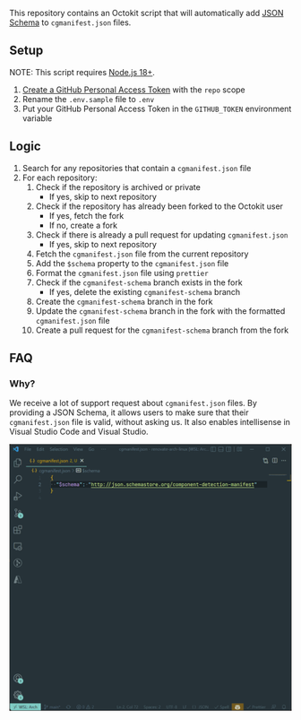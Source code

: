 This repository contains an Octokit script that will automatically add [JSON Schema](https://json-schema.org/) to `cgmanifest.json` files.

## Setup

NOTE: This script requires [Node.js 18+](https://nodejs.org/en/download/).

1. [Create a GitHub Personal Access Token](https://github.com/settings/tokens) with the `repo` scope
2. Rename the `.env.sample` file to `.env`
3. Put your GitHub Personal Access Token in the `GITHUB_TOKEN` environment variable

## Logic

1. Search for any repositories that contain a `cgmanifest.json` file
2. For each repository:
    1. Check if the repository is archived or private
        - If yes, skip to next repository
    2. Check if the repository has already been forked to the Octokit user
        - If yes, fetch the fork
        - If no, create a fork
    3. Check if there is already a pull request for updating `cgmanifest.json`
        - If yes, skip to next repository
    4. Fetch the `cgmanifest.json` file from the current repository
    5. Add the `$schema` property to the `cgmanifest.json` file
    6. Format the `cgmanifest.json` file using `prettier`
    7. Check if the `cgmanifest-schema` branch exists in the fork
        - If yes, delete the existing `cgmanifest-schema` branch
   8. Create the `cgmanifest-schema` branch in the fork
   9. Update the `cgmanifest-schema` branch in the fork with the formatted `cgmanifest.json` file
   10. Create a pull request for the `cgmanifest-schema` branch from the fork

## FAQ

### Why?

We receive a lot of support request about `cgmanifest.json` files.
By providing a JSON Schema, it allows users to make sure that their `cgmanifest.json` file is valid, without asking us.
It also enables intellisense in Visual Studio Code and Visual Studio.

![](./img/cgmanifest-schema.gif)
